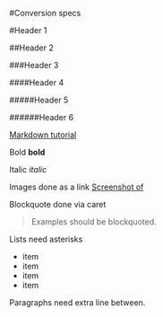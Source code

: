 #Conversion specs

#Header 1

##Header 2

###Header 3

####Header 4

#####Header 5

######Header 6

[Markdown tutorial](https://www.markdowntutorial.com/)

Bold **bold**

Italic _italic_

Images done as a link [Screenshot of ](.../images/climate1.jpg)

Blockquote done via caret
>Examples should be blockquoted.

Lists need asterisks

- item
- item
- item
- item

Paragraphs need extra line between.
